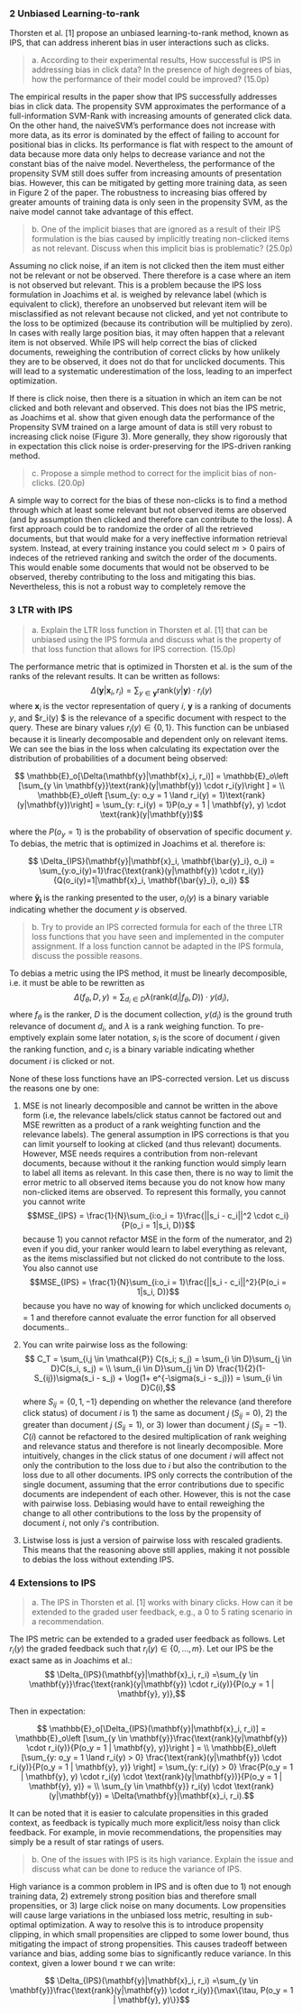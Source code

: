 ### 2 Unbiased Learning-to-rank
Thorsten et al. [1] propose an unbiased learning-to-rank method, known as IPS, that can address inherent bias in user interactions such as clicks.
 
> a. According to their experimental results, How successful is IPS in addressing bias in click data? In the presence of high degrees of bias, how the performance of their model could be improved? (15.0p)
 
The empirical results in the paper show that IPS successfully addresses bias in click data. The propensity SVM approximates the performance of a full-information SVM-Rank with increasing amounts of generated click data. On the other hand, the naiveSVM’s performance does not increase with more data, as its error is dominated by the effect of failing to account for positional bias in clicks. Its performance is flat with respect to the amount of data because more data only helps to decrease variance and not the constant bias of the naive model.
Nevertheless, the performance of the propensity SVM still does suffer from increasing amounts of presentation bias. However, this can be mitigated by getting more training data, as seen in Figure 2 of the paper. The robustness to increasing bias offered by greater amounts of training data is only seen in the propensity SVM, as the naive model cannot take advantage of this effect.
 
> b. One of the implicit biases that are ignored as a result of their IPS formulation is the bias caused by implicitly treating non-clicked items as not relevant. Discuss when this implicit bias is problematic? (25.0p)
 
Assuming no click noise, if an item is not clicked then the item must either not be relevant or not be observed. There therefore is a case where an item is not observed but relevant. This is a problem because the IPS loss formulation in Joachims et al. is weighed by relevance label (which is equivalent to click), therefore an unobserved but relevant item will be misclassified as not relevant because not clicked, and yet not contribute to the loss to be optimized (because its contribution will be multiplied by zero). In cases with really large position bias, it may often happen that a relevant item is not observed. While IPS will help correct the bias of clicked documents, reweighing the contribution of correct clicks by how unlikely they are to be observed, it does not do that for unclicked documents. This will lead to a systematic underestimation of the loss, leading to an imperfect optimization.
 
If there is click noise, then there is a situation in which an item can be not clicked and both relevant and observed. This does not bias the IPS metric, as Joachims et al. show that given enough data the performance of the Propensity SVM trained on a large amount of data is still very robust to increasing click noise (Figure 3).  More generally, they show rigorously that in expectation this click noise is order-preserving for the IPS-driven ranking method. 
 

> c. Propose a simple method to correct for the implicit bias of non-clicks. (20.0p)
 
A simple way to correct for the bias of these non-clicks is to find a method through which at least some relevant but not observed items are observed (and by assumption then clicked and therefore can contribute to the loss). A first approach could be to randomize the order of all the retrieved documents, but that would make for a very ineffective information retrieval system. Instead, at every training instance you could select $m > 0$ pairs of indeces of the retrieved ranking and switch the order of the documents. This would enable some documents that would not be observed to be observed, thereby contributing to the loss and mitigating this bias. Nevertheless, this is not a robust way to completely remove the 



### 3 LTR with IPS
 
> a. Explain the LTR loss function in Thorsten et al. [1] that can be unbiased using the IPS formula and discuss what is the property of that loss function that allows for IPS correction. (15.0p)

The performance metric that is optimized in Thorsten et al. is the sum of the ranks of the relevant results. It can be written as follows:
$$ \Delta(\mathbf{y}|\mathbf{x}_i, r_i) = \sum_{y \in \mathbf{y}}\text{rank}(y|\mathbf{y}) \cdot r_i(y) $$
where $\mathbf{x}_i$ is the vector representation of query $i$, $\mathbf{y}$ is a ranking of documents $y$, and $r_i(y) $ is the relevance of a specific document with respect to the query. These are binary values $r_i(y) \in \{0, 1\}$. This function can be unbiased because it is linearly decomposable and dependent only on relevant items. We can see the bias in the loss when calculating its expectation over the distribution of probabilities of a document being observed:

$$ \mathbb{E}_o[\Delta(\mathbf{y}|\mathbf{x}_i, r_i)] = \mathbb{E}_o\left [\sum_{y \in \mathbf{y}}\text{rank}(y|\mathbf{y}) \cdot r_i(y)\right ] = \\
\mathbb{E}_o\left [\sum_{y: o_y = 1 \land r_i(y) = 1}\text{rank}(y|\mathbf{y})\right] = \sum_{y: r_i(y) = 1}P(o_y = 1 | \mathbf{y}, y) \cdot \text{rank}(y|\mathbf{y})$$

where the $P(o_y = 1)$ is the probability of observation of specific document $y$. To debias, the metric that is optimized in Joachims et al. therefore is:

$$ \Delta_{IPS}(\mathbf{y}|\mathbf{x}_i, \mathbf{\bar{y}_i}, o_i) = \sum_{y:o_i(y)=1}\frac{\text{rank}(y|\mathbf{y}) \cdot r_i(y)}{Q(o_i(y)=1|\mathbf{x}_i, \mathbf{\bar{y}_i}, o_i)} $$

where $\mathbf{\bar{y}_i}$ is the ranking presented to the user, $o_i(y)$ is a binary variable indicating whether the document $y$ is observed.

> b. Try to provide an IPS corrected formula for each of the three LTR loss functions that you have seen and implemented in the computer assignment. If a loss function cannot be adapted in the IPS formula, discuss the possible reasons.

To debias a metric using the IPS method, it must be linearly decomposible, i.e. it must be able to be rewritten as 
$$ \Delta(f_{\theta}, D, y) = \sum_{d_i \in D} \lambda(\text{rank}(d_i | f_{\theta}, D)) \cdot y(d_i), $$
where $f_{\theta}$ is the ranker, $D$ is the document collection, $y(d_i)$ is the ground truth relevance of document $d_i$, and $\lambda$ is a rank weighing function. To pre-emptively explain some later notation, $s_i$ is the score of document $i$ given the ranking function, and $c_i$ is a binary variable indicating whether document $i$ is clicked or not.

None of these loss functions have an IPS-corrected version. Let us discuss the reasons one by one:

1. MSE is not linearly decomposible and cannot be written in the above form (i.e, the relevance labels/click status cannot be factored out and MSE rewritten as a product of a rank weighting function and the relevance labels). The general assumption in IPS corrections is that you can limit yourself to looking at clicked (and thus relevant) documents. However, MSE needs requires a contribution from non-relevant documents, because without it the ranking function would simply learn to label all items as relevant. In this case then, there is no way to limit the error metric to all observed items because you do not know how many non-clicked items are observed. To represent this formally, you cannot you cannot write $$MSE_{IPS} = \frac{1}{N}\sum_{i:o_i = 1}\frac{||s_i - c_i||^2 \cdot c_i}{P(o_i = 1|s_i, D)}$$ because 1) you cannot refactor MSE in the form of the numerator, and 2) even if you did, your ranker would learn to label everything as relevant, as the items misclassified but not clicked do not contribute to the loss. You also cannot use $$MSE_{IPS} = \frac{1}{N}\sum_{i:o_i = 1}\frac{||s_i - c_i||^2}{P(o_i = 1|s_i, D)}$$ because you have no way of knowing for which unclicked documents $o_i = 1$ and therefore cannot evaluate the error function for all observed documents..

2. You can write pairwise loss as the following: $$ C_T = \sum_{i,j \in \mathcal{P}} C(s_i; s_j) = \sum_{i \in D}\sum_{j \in D}C(s_i, s_j) = \\
\sum_{i \in D}\sum_{j \in D} \frac{1}{2}(1- S_{ij})\sigma(s_i - s_j) + \log(1+ e^{-\sigma(s_i - s_j)}) = \sum_{i \in D}C(i),$$
where $S_{ij} = \{0, 1, -1\}$ depending on whether the relevance (and therefore click status) of document $i$ is 1) the same as document $j$ ($S_{ij} = 0$), 2) the greater than document $j$ ($S_{ij} = 1$), or 3) lower than document $j$ ($S_{ij} = -1$). $C(i)$ cannot be refactored to the desired multiplication of rank weighing and relevance status and therefore is not linearly decomposible. More intuitively, changes in the click status of one document $i$ will affect not only the contribution to the loss due to $i$ but also the contribution to the loss due to all other documents. IPS only corrects the contribution of the single document, assuming that the error contributions due to specific documents are independent of each other. However, this is not the case with pairwise loss. Debiasing would have to entail reweighing the change to all other contributions to the loss by the propensity of document $i$, not only $i$'s contribution.

3. Listwise loss is just a version of pairwise loss with rescaled gradients. This means that the reasoning above still applies, making it not possible to debias the loss without extending IPS.  


### 4 Extensions to IPS

> a. The IPS in Thorsten et al. [1] works with binary clicks. How can it be extended to the graded user feedback, e.g., a 0 to 5 rating scenario in a recommendation.

The IPS metric can be extended to a graded user feedback as follows. Let $r_i(y)$ the graded feedback such that $r_i(y) \in \{0,...,m\}$. Let our IPS be the exact same as in Joachims et al.:
$$ \Delta_{IPS}(\mathbf{y}|\mathbf{x}_i, r_i) =\sum_{y \in \mathbf{y}}\frac{\text{rank}(y|\mathbf{y}) \cdot r_i(y)}{P(o_y = 1 | \mathbf{y}, y)},$$

Then in expectation:

$$ \mathbb{E}_o[\Delta_{IPS}(\mathbf{y}|\mathbf{x}_i, r_i)] = \mathbb{E}_o\left [\sum_{y \in \mathbf{y}}\frac{\text{rank}(y|\mathbf{y}) \cdot r_i(y)}{P(o_y = 1 | \mathbf{y}, y)}\right ] = \\
\mathbb{E}_o\left [\sum_{y: o_y = 1 \land r_i(y) > 0} \frac{\text{rank}(y|\mathbf{y}) \cdot r_i(y)}{P(o_y = 1 | \mathbf{y}, y)} \right] = \sum_{y: r_i(y) > 0} \frac{P(o_y = 1 | \mathbf{y}, y) \cdot r_i(y) \cdot \text{rank}(y|\mathbf{y})}{P(o_y = 1 | \mathbf{y}, y)} = \\
\sum_{y \in \mathbf{y}} r_i(y) \cdot \text{rank}(y|\mathbf{y}) = \Delta(\mathbf{y}|\mathbf{x}_i, r_i).$$

It can be noted that it is easier to calculate propensities in this graded context, as feedback is typically much more explicit/less noisy than click feedback. For example, in movie recommendations, the propensities may simply be a result of star ratings of users.

> b. One of the issues with IPS is its high variance. Explain the issue and discuss what can be done to reduce the variance of IPS.

High variance is a common problem in IPS and is often due to 1) not enough training data, 2) extremely strong position bias and therefore small propensities, or 3) large click noise on many documents. Low propensities will cause large variations in the unbiased loss metric, resulting in sub-optimal optimization. A way to resolve this is to introduce propensity clipping, in which small propensities are clipped to some lower bound, thus mitigating the impact of strong propensities. This causes tradeoff between variance and bias, adding some bias to significantly reduce variance. In this context, given a lower bound $\tau$ we can write:

$$ \Delta_{IPS}(\mathbf{y}|\mathbf{x}_i, r_i) =\sum_{y \in \mathbf{y}}\frac{\text{rank}(y|\mathbf{y}) \cdot r_i(y)}{\max\{\tau, P(o_y = 1 | \mathbf{y}, y)\}}$$

